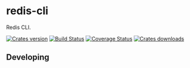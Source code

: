 redis-cli
====
Redis CLI.

[![Crates version][version-image]][version-url]
[![Build Status][travis-image]][travis-url]
[![Coverage Status][coveralls-image]][coveralls-url]
[![Crates downloads][downloads-image]][downloads-url]

## Developing

[version-image]: https://img.shields.io/crates/v/redis-cli.svg
[version-url]: https://crates.io/crates/redis-cli

[travis-image]: http://img.shields.io/travis/iorust/redis-cli.svg
[travis-url]: https://travis-ci.org/iorust/redis-cli

[coveralls-image]: https://coveralls.io/repos/github/iorust/redis-cli/badge.svg?branch=master
[coveralls-url]: https://coveralls.io/github/iorust/redis-cli?branch=master

[downloads-image]: https://img.shields.io/crates/d/redis-cli.svg
[downloads-url]: https://crates.io/crates/redis-cli
